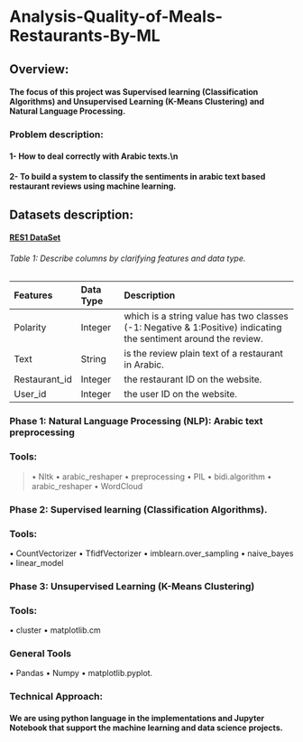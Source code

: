 # Analysis-Quality-of-Meals-Restaurants-By-ML
## Overview:
#### The focus of this project was Supervised learning (Classification Algorithms) and Unsupervised Learning (K-Means Clustering) and Natural Language Processing.

### Problem description:
#### 1- How to deal correctly with Arabic texts.\n
#### 2- To build a system to classify the sentiments in arabic text based restaurant reviews  using machine learning.

## Datasets description: 
#### [RES1 DataSet](https://github.com/hadyelsahar/large-arabic-sentiment-analysis-resouces/tree/master/datasets)
######        Table 1: Describe columns by clarifying features and data type.

Features    |Data Type         |Description                    |
|:-----------|:----------------|:------------------------------|
|Polarity    |Integer          |which is a string value has two classes (-1: Negative & 1:Positive) indicating the sentiment around the review.|
|Text        |String           |is the review plain text of a restaurant in Arabic.|
|Restaurant_id |Integer        |the restaurant ID on the website.|
|User_id    |Integer           |the user ID on the website.|
 

### Phase 1: Natural Language Processing (NLP): Arabic text preprocessing
### Tools: 
> •	Nltk
•	arabic_reshaper
•	preprocessing
•	PIL
•	bidi.algorithm
•	arabic_reshaper
•	WordCloud 

### Phase 2: Supervised learning (Classification Algorithms). 
### Tools:
•	CountVectorizer
•	TfidfVectorizer
•	imblearn.over_sampling
•	naive_bayes
•	linear_model

### Phase 3: Unsupervised Learning (K-Means Clustering)
### Tools:
•	cluster
•	matplotlib.cm

### General Tools
•	Pandas
•	Numpy
•	matplotlib.pyplot.

### Technical Approach:
#### We are using python language in the implementations and Jupyter Notebook that support the machine learning and data science projects.








